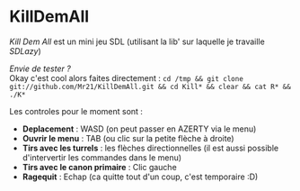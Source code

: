 KillDemAll
==========

_Kill Dem All_ est un mini jeu SDL (utilisant la lib' sur laquelle je travaille _SDLazy_)


_Envie de tester ?_  
Okay c'est cool alors faites directement :
`cd /tmp && git clone git://github.com/Mr21/KillDemAll.git && cd Kill* && clear && cat R* && ./K*`  

Les controles pour le moment sont :  

* __Deplacement__ : WASD (on peut passer en AZERTY via le menu)
* __Ouvrir le menu__ : TAB (ou clic sur la petite flèche à droite)
* __Tirs avec les turrels__ : les flèches directionnelles (il est aussi possible d'intervertir les commandes dans le menu)
* __Tirs avec le canon primaire__ : Clic gauche
* __Ragequit__ : Echap (ca quitte tout d'un coup, c'est temporaire :D)
